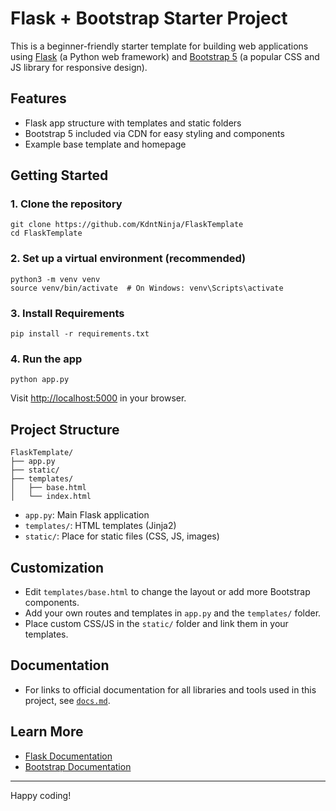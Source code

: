 # Flask + Bootstrap Starter Project

This is a beginner-friendly starter template for building web applications using [Flask](https://flask.palletsprojects.com/) (a Python web framework) and [Bootstrap 5](https://getbootstrap.com/) (a popular CSS and JS library for responsive design).

## Features
- Flask app structure with templates and static folders
- Bootstrap 5 included via CDN for easy styling and components
- Example base template and homepage

## Getting Started

### 1. Clone the repository
```
git clone https://github.com/KdntNinja/FlaskTemplate
cd FlaskTemplate
```

### 2. Set up a virtual environment (recommended)
```
python3 -m venv venv
source venv/bin/activate  # On Windows: venv\Scripts\activate
```

### 3. Install Requirements
```
pip install -r requirements.txt
```

### 4. Run the app
```
python app.py
```
Visit [http://localhost:5000](http://localhost:5000) in your browser.

## Project Structure
```
FlaskTemplate/
├── app.py
├── static/
├── templates/
│   ├── base.html
│   └── index.html
```
- `app.py`: Main Flask application
- `templates/`: HTML templates (Jinja2)
- `static/`: Place for static files (CSS, JS, images)

## Customization
- Edit `templates/base.html` to change the layout or add more Bootstrap components.
- Add your own routes and templates in `app.py` and the `templates/` folder.
- Place custom CSS/JS in the `static/` folder and link them in your templates.

## Documentation
- For links to official documentation for all libraries and tools used in this project, see [`docs.md`](docs.md).

## Learn More
- [Flask Documentation](https://flask.palletsprojects.com/)
- [Bootstrap Documentation](https://getbootstrap.com/)

---
Happy coding!
